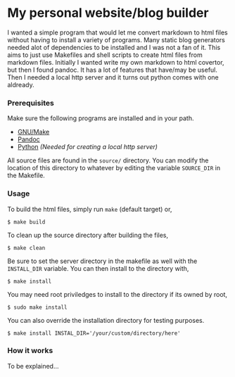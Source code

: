 # My personal website/blog builder

I wanted a simple program that would let me convert markdown to html
files without having to install a variety of programs. Many static
blog generators needed alot of dependencies to be installed and I
was not a fan of it. This aims to just use Makefiles and shell scripts
to create html files from markdown files. Initially I wanted write my
own markdown to html covertor, but then I found pandoc. It has a lot
of features that have/may be useful. Then I needed a local http server
and it turns out python comes with one aldready.

### Prerequisites

Make sure the following programs are installed and in your path.
 - [GNU/Make](https://www.gnu.org/software/make/)
 - [Pandoc](http://pandoc.org/)
 - [Python](https://www.python.org/) *(Needed for creating a local http server)*
 
All source files are found in the `source/` directory. You can modify
the location of this directory to whatever by editing the variable
`SOURCE_DIR` in the Makefile. 

### Usage

To build the html files, simply run `make` (default target) or,
```
$ make build
```

To clean up the source directory after building the files, 
```
$ make clean
```

Be sure to set the server directory in the makefile as well with the
`INSTALL_DIR` variable. You can then install to the directory with,
```
$ make install
```
You may need root priviledges to install to the directory if its
owned by root,
```
$ sudo make install
```
You can also override the installation directory for testing purposes.
```
$ make install INSTAL_DIR='/your/custom/directory/here'
```

### How it works

To be explained...
